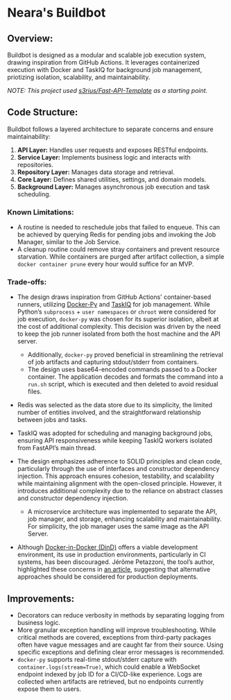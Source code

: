 # Neara's Buildbot

## **Overview:**

Buildbot is designed as a modular and scalable job execution system, drawing inspiration from GitHub Actions. It leverages containerized execution with Docker and TaskIQ for background job management, priotizing isolation, scalability, and maintainability.

_NOTE: This project used [s3rius/Fast-API-Template](https://github.com/s3rius/FastAPI-template) as a starting point._

## **Code Structure:**

Buildbot follows a layered architecture to separate concerns and ensure maintainability:

1. **API Layer:** Handles user requests and exposes RESTful endpoints.
2. **Service Layer:** Implements business logic and interacts with repositories.
3. **Repository Layer:** Manages data storage and retrieval.
4. **Core Layer:** Defines shared utilities, settings, and domain models.
5. **Background Layer:** Manages asynchronous job execution and task scheduling.

### **Known Limitations:**

- A routine is needed to reschedule jobs that failed to enqueue. This can be achieved by querying Redis for pending jobs and invoking the Job Manager, similar to the Job Service.
- A cleanup routine could remove stray containers and prevent resource starvation. While containers are purged after artifact collection, a simple `docker container prune` every hour would suffice for an MVP.

### **Trade-offs:**

- The design draws inspiration from GitHub Actions' container-based runners, utilizing [Docker-Py](https://github.com/docker/docker-py) and [TaskIQ](https://taskiq-python.github.io/) for job management. While Python’s `subprocess` + `user namespaces` or `chroot` were considered for job execution, `docker-py` was chosen for its superior isolation, albeit at the cost of additional complexity. This decision was driven by the need to keep the job runner isolated from both the host machine and the API server.

  - Additionally, `docker-py` proved beneficial in streamlining the retrieval of job artifacts and capturing stdout/stderr from containers.
  - The design uses base64-encoded commands passed to a Docker container. The application decodes and formats the command into a `run.sh` script, which is executed and then deleted to avoid residual files.

- Redis was selected as the data store due to its simplicity, the limited number of entities involved, and the straightforward relationship between jobs and tasks.

- TaskIQ was adopted for scheduling and managing background jobs, ensuring API responsiveness while keeping TaskIQ workers isolated from FastAPI’s main thread.

- The design emphasizes adherence to SOLID principles and clean code, particularly through the use of interfaces and constructor dependency injection. This approach ensures cohesion, testability, and scalability while maintaining alignment with the open-closed principle. However, it introduces additional complexity due to the reliance on abstract classes and constructor dependency injection.

  - A microservice architecture was implemented to separate the API, job manager, and storage, enhancing scalability and maintainability. For simplicity, the job manager uses the same image as the API Server.

- Although [Docker-in-Docker (DinD)](https://hub.docker.com/_/docker) offers a viable development environment, its use in production environments, particularly in CI systems, has been discouraged. Jérôme Petazzoni, the tool’s author, highlighted these concerns in [an article](https://jpetazzo.github.io/2015/09/03/do-not-use-docker-in-docker-for-ci/), suggesting that alternative approaches should be considered for production deployments.

## **Improvements:**

- Decorators can reduce verbosity in methods by separating logging from business logic.
- More granular exception handling will improve troubleshooting. While critical methods are covered, exceptions from third-party packages often have vague messages and are caught far from their source. Using specific exceptions and defining clear error messages is recommended.
- `docker-py` supports real-time stdout/stderr capture with `container.logs(stream=True)`, which could enable a WebSocket endpoint indexed by job ID for a CI/CD-like experience. Logs are collected when artifacts are retrieved, but no endpoints currently expose them to users.
